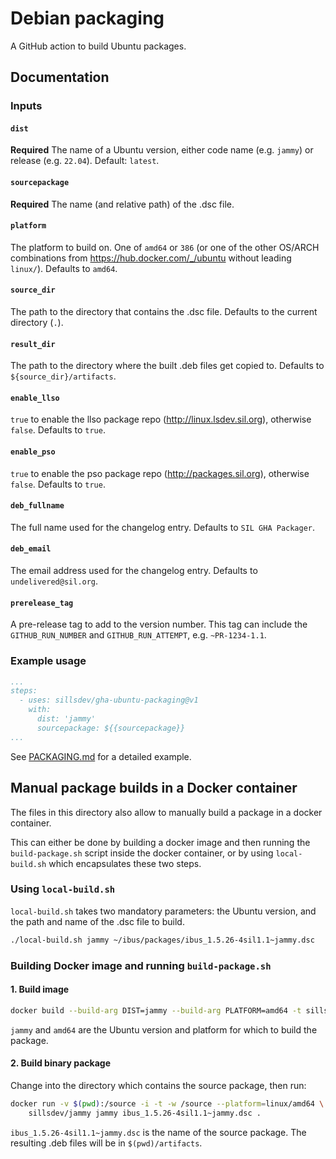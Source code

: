 # Debian packaging

A GitHub action to build Ubuntu packages.

## Documentation

### Inputs

#### `dist`

**Required** The name of a Ubuntu version, either code name (e.g. `jammy`)
or release (e.g. `22.04`). Default: `latest`.

#### `sourcepackage`

**Required** The name (and relative path) of the .dsc file.

#### `platform`

The platform to build on. One of `amd64` or `386` (or one of the other
OS/ARCH combinations from <https://hub.docker.com/_/ubuntu> without
leading `linux/`). Defaults to `amd64`.

#### `source_dir`

The path to the directory that contains the .dsc file. Defaults to
the current directory (`.`).

#### `result_dir`

The path to the directory where the built .deb files get copied to.
Defaults to `${source_dir}/artifacts`.

#### `enable_llso`

`true` to enable the llso package repo (<http://linux.lsdev.sil.org>),
otherwise `false`. Defaults to `true`.

#### `enable_pso`

`true` to enable the pso package repo (<http://packages.sil.org>),
otherwise `false`. Defaults to `true`.

#### `deb_fullname`

The full name used for the changelog entry. Defaults to `SIL GHA Packager`.

#### `deb_email`

The email address used for the changelog entry. Defaults to `undelivered@sil.org`.

#### `prerelease_tag`

A pre-release tag to add to the version number. This tag can include the
`GITHUB_RUN_NUMBER` and `GITHUB_RUN_ATTEMPT`, e.g. `~PR-1234-1.1`.

### Example usage

```yaml
...
steps:
  - uses: sillsdev/gha-ubuntu-packaging@v1
    with:
      dist: 'jammy'
      sourcepackage: ${{sourcepackage}}
...
```

See [PACKAGING.md](PACKAGING.md) for a detailed example.

## Manual package builds in a Docker container

The files in this directory also allow to manually build a package in
a docker container.

This can either be done by building a docker image and then running
the `build-package.sh` script inside the docker container, or by using
`local-build.sh` which encapsulates these two steps.

### Using `local-build.sh`

`local-build.sh` takes two mandatory parameters: the Ubuntu version, and
the path and name of the .dsc file to build.

```bash
./local-build.sh jammy ~/ibus/packages/ibus_1.5.26-4sil1.1~jammy.dsc
```

### Building Docker image and running `build-package.sh`

#### 1. Build image

```bash
docker build --build-arg DIST=jammy --build-arg PLATFORM=amd64 -t sillsdev/jammy .
```

`jammy` and `amd64` are the Ubuntu version and platform for which to build the
package.

#### 2. Build binary package

Change into the directory which contains the source package, then run:

```bash
docker run -v $(pwd):/source -i -t -w /source --platform=linux/amd64 \
    sillsdev/jammy jammy ibus_1.5.26-4sil1.1~jammy.dsc .
```

`ibus_1.5.26-4sil1.1~jammy.dsc` is the name of the source package. The
resulting .deb files will be in `$(pwd)/artifacts`.
